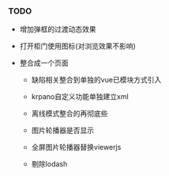 ### TODO
* 增加弹框的过渡动态效果
* 打开柜门使用图标(对浏览效果不影响)


* 整合成一个页面
  * 缺陷相关整合到单独的vue已模块方式引入
  * krpano自定义功能单独建立xml
  * 离线模式整合的再彻底些


  * 图片轮播器是否显示
  * 全屏图片轮播器替换viewerjs
  * 剔除lodash

